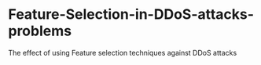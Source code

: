# Feature-Selection-in-DDoS-attacks-problems
The effect of using Feature selection techniques against DDoS attacks
